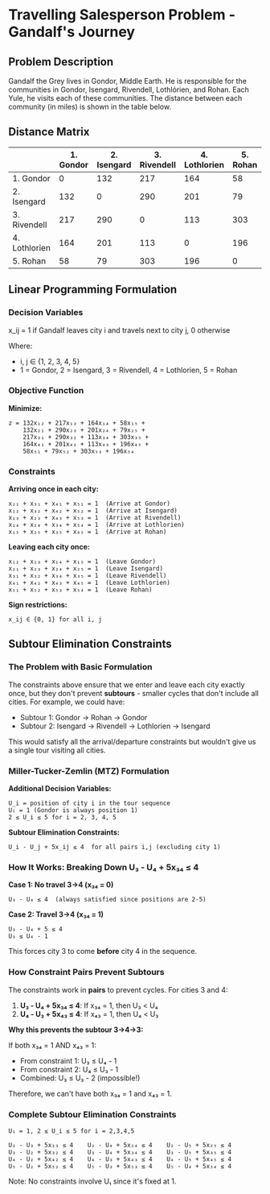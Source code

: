 # Travelling Salesperson Problem - Gandalf's Journey

## Problem Description

Gandalf the Grey lives in Gondor, Middle Earth. He is responsible for the communities in Gondor, Isengard, Rivendell, Lothlórien, and Rohan. Each Yule, he visits each of these communities. The distance between each community (in miles) is shown in the table below.

## Distance Matrix

|            | 1. Gondor | 2. Isengard | 3. Rivendell | 4. Lothlorien | 5. Rohan |
|------------|-----------|-------------|--------------|---------------|----------|
| 1. Gondor  |     0     |     132     |     217      |      164      |    58    |
| 2. Isengard|    132    |      0      |     290      |      201      |    79    |
| 3. Rivendell|   217    |     290     |      0       |      113      |   303    |
| 4. Lothlorien| 164     |     201     |     113      |       0       |   196    |
| 5. Rohan   |    58     |      79     |     303      |      196      |    0     |

## Linear Programming Formulation

### Decision Variables

x_ij = 1 if Gandalf leaves city i and travels next to city j, 0 otherwise

Where:
- i, j ∈ {1, 2, 3, 4, 5}
- 1 = Gondor, 2 = Isengard, 3 = Rivendell, 4 = Lothlorien, 5 = Rohan

### Objective Function

**Minimize:**
```
z = 132x₁₂ + 217x₁₃ + 164x₁₄ + 58x₁₅ +
    132x₂₁ + 290x₂₃ + 201x₂₄ + 79x₂₅ +
    217x₃₁ + 290x₃₂ + 113x₃₄ + 303x₃₅ +
    164x₄₁ + 201x₄₂ + 113x₄₃ + 196x₄₅ +
    58x₅₁ + 79x₅₂ + 303x₅₃ + 196x₅₄
```

### Constraints

**Arriving once in each city:**
```
x₂₁ + x₃₁ + x₄₁ + x₅₁ = 1  (Arrive at Gondor)
x₁₂ + x₃₂ + x₄₂ + x₅₂ = 1  (Arrive at Isengard)
x₁₃ + x₂₃ + x₄₃ + x₅₃ = 1  (Arrive at Rivendell)
x₁₄ + x₂₄ + x₃₄ + x₅₄ = 1  (Arrive at Lothlorien)
x₁₅ + x₂₅ + x₃₅ + x₄₅ = 1  (Arrive at Rohan)
```

**Leaving each city once:**
```
x₁₂ + x₁₃ + x₁₄ + x₁₅ = 1  (Leave Gondor)
x₂₁ + x₂₃ + x₂₄ + x₂₅ = 1  (Leave Isengard)
x₃₁ + x₃₂ + x₃₄ + x₃₅ = 1  (Leave Rivendell)
x₄₁ + x₄₂ + x₄₃ + x₄₅ = 1  (Leave Lothlorien)
x₅₁ + x₅₂ + x₅₃ + x₅₄ = 1  (Leave Rohan)
```

**Sign restrictions:**
```
x_ij ∈ {0, 1} for all i, j
```

## Subtour Elimination Constraints

### The Problem with Basic Formulation

The constraints above ensure that we enter and leave each city exactly once, but they don't prevent **subtours** - smaller cycles that don't include all cities. For example, we could have:
- Subtour 1: Gondor → Rohan → Gondor
- Subtour 2: Isengard → Rivendell → Lothlorien → Isengard

This would satisfy all the arrival/departure constraints but wouldn't give us a single tour visiting all cities.

### Miller-Tucker-Zemlin (MTZ) Formulation

**Additional Decision Variables:**
```
U_i = position of city i in the tour sequence
U₁ = 1 (Gondor is always position 1)
2 ≤ U_i ≤ 5 for i = 2, 3, 4, 5
```

**Subtour Elimination Constraints:**
```
U_i - U_j + 5x_ij ≤ 4  for all pairs i,j (excluding city 1)
```

### How It Works: Breaking Down U₃ - U₄ + 5x₃₄ ≤ 4

**Case 1: No travel 3→4 (x₃₄ = 0)**
```
U₃ - U₄ ≤ 4  (always satisfied since positions are 2-5)
```

**Case 2: Travel 3→4 (x₃₄ = 1)**
```
U₃ - U₄ + 5 ≤ 4
U₃ ≤ U₄ - 1
```
This forces city 3 to come **before** city 4 in the sequence.

### How Constraint Pairs Prevent Subtours

The constraints work in **pairs** to prevent cycles. For cities 3 and 4:

1. **U₃ - U₄ + 5x₃₄ ≤ 4**: If x₃₄ = 1, then U₃ < U₄
2. **U₄ - U₃ + 5x₄₃ ≤ 4**: If x₄₃ = 1, then U₄ < U₃

**Why this prevents the subtour 3→4→3:**

If both x₃₄ = 1 AND x₄₃ = 1:
- From constraint 1: U₃ ≤ U₄ - 1
- From constraint 2: U₄ ≤ U₃ - 1
- Combined: U₃ ≤ U₃ - 2 (impossible!)

Therefore, we can't have both x₃₄ = 1 and x₄₃ = 1.

### Complete Subtour Elimination Constraints

```
U₁ = 1, 2 ≤ U_i ≤ 5 for i = 2,3,4,5

U₂ - U₃ + 5x₂₃ ≤ 4    U₂ - U₄ + 5x₂₄ ≤ 4    U₂ - U₅ + 5x₂₅ ≤ 4
U₃ - U₂ + 5x₃₂ ≤ 4    U₃ - U₄ + 5x₃₄ ≤ 4    U₃ - U₅ + 5x₃₅ ≤ 4
U₄ - U₂ + 5x₄₂ ≤ 4    U₄ - U₃ + 5x₄₃ ≤ 4    U₄ - U₅ + 5x₄₅ ≤ 4
U₅ - U₂ + 5x₅₂ ≤ 4    U₅ - U₃ + 5x₅₃ ≤ 4    U₅ - U₄ + 5x₅₄ ≤ 4
```

Note: No constraints involve U₁ since it's fixed at 1.